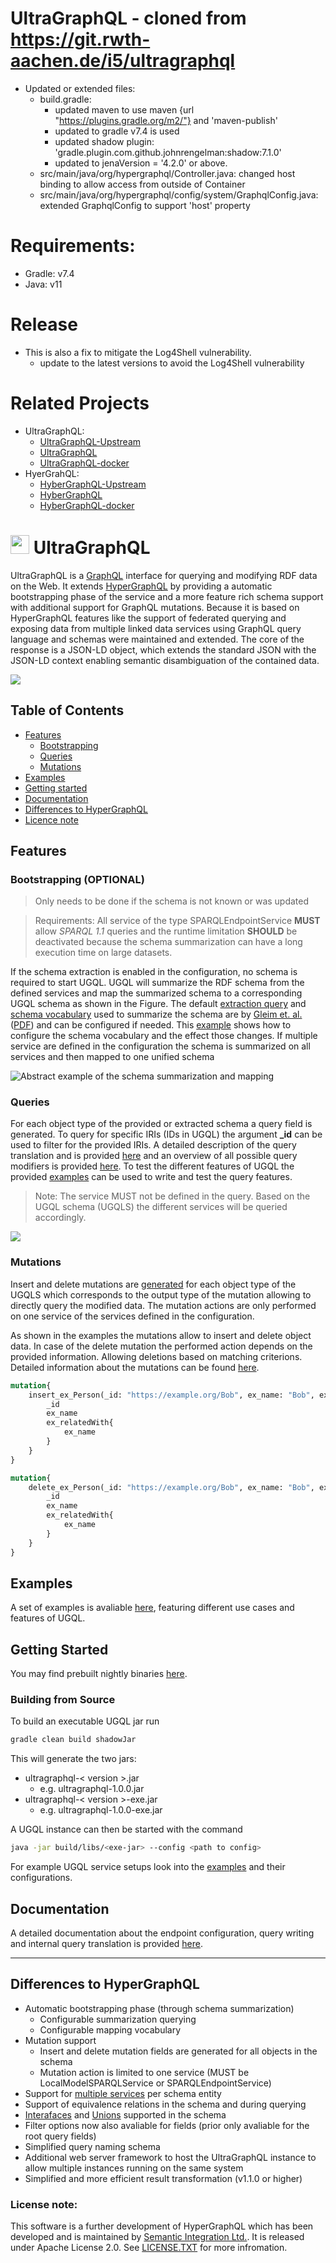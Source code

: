 # UltraGraphQL - cloned from https://git.rwth-aachen.de/i5/ultragraphql
* Updated or extended files:
  * build.gradle:
    * updated maven to use maven {url "https://plugins.gradle.org/m2/"} and 'maven-publish'
    * updated to gradle v7.4 is used
    * updated shadow plugin: 'gradle.plugin.com.github.johnrengelman:shadow:7.1.0'
    * updated to jenaVersion = '4.2.0' or above.
  * src/main/java/org/hypergraphql/Controller.java: changed host binding to allow access from outside of Container
  * src/main/java/org/hypergraphql/config/system/GraphqlConfig.java: extended GraphqlConfig to support 'host' property

# Requirements:
* Gradle: v7.4
* Java: v11

# Release
* This is also a fix to mitigate the Log4Shell vulnerability.
   * update to the latest versions to avoid the Log4Shell vulnerability

# Related Projects
* UltraGraphQL:
   * [UltraGraphQL-Upstream](https://git.rwth-aachen.de/i5/ultragraphql)
   * [UltraGraphQL](https://github.com/DrSnowbird/UltraGraphQL)
   * [UltraGraphQL-docker](https://github.com/DrSnowbird/UltraGraphQL-docker)
* HyerGrahQL:
   * [HyberGraphQL-Upstream](https://github.com/hypergraphql/hypergraphql)
   * [HyberGraphQL](https://github.com/DrSnowbird/HyperGraphQL)
   * [HyberGraphQL-docker](https://github.com/DrSnowbird/HyperGraphQL-docker)

# [<img src="./docs/figures/HyperGraphQL.png" width="30">](hypergraphql-logo.svg) UltraGraphQL
UltraGraphQL is a [GraphQL](https://graphql.org/) interface for querying and modifying RDF data on the Web.
It extends [HyperGraphQL](https://www.hypergraphql.org/) by providing a automatic bootstrapping phase of the service and a more feature rich schema support with additional support for GraphQL mutations.
Because it is based on HyperGraphQL features like the support of federated querying and exposing data from multiple linked data services using GraphQL query language and schemas were maintained and extended.
The core of the response is a JSON-LD object, which extends the standard JSON with the JSON-LD context enabling semantic disambiguation of the contained data.

![](./docs/figures/ugql_linked_data_access.png)

## Table of Contents
* [Features](#features)
   * [Bootstrapping](#bootstrapping-optional)
   * [Queries](#queries)
   * [Mutations](#mutations)
* [Examples](#examples)
* [Getting started](#getting-started)
* [Documentation](#documentation)
* [Differences to HyperGraphQL](#differences-to-hypergraphql)
* [Licence note](#license-note)

## Features

### Bootstrapping (OPTIONAL)
> Only needs to be done if the schema is not known or was updated

> Requirements: All service of the type SPARQLEndpointService **MUST** allow *SPARQL 1.1* queries and the runtime limitation **SHOULD** be deactivated because the schema summarization can have a long execution time on large datasets.

If the schema extraction is enabled in the configuration, no schema is required to start UGQL.
UGQL will summarize the RDF schema from the defined services and map the summarized schema to a corresponding UGQL schema as shown in the Figure.
The default [extraction query](./docs/schema_extraction_query.md) and [schema vocabulary](./docs/schema_mapping.md) used to summarize the schema are by [Gleim et. al.](https://jbiomedsem.biomedcentral.com/articles/10.1186/s13326-020-00223-z) ([PDF](https://jbiomedsem.biomedcentral.com/track/pdf/10.1186/s13326-020-00223-z)) and can be configured if needed.
This [example](./examples/extended_mapping/README.md) shows how to configure the schema vocabulary and the effect those changes.
If multiple service are defined in the configuration the schema is summarized on all services and then mapped to one unified schema

![Abstract example of the schema summarization and mapping](./docs/figures/bootstrapping_example.png  "Abstract overview of the bootstrapping phase")

### Queries
For each object type of the provided or extracted schema a query field is generated.
To query for specific IRIs (IDs in UGQL) the argument **_id** can be used to filter for the provided IRIs.
A detailed description of the query translation and is provided [here](./docs/translation_phase.md) and an overview of all possible query modifiers is provided [here](./docs/query_modifiers.md).
To test the different features of UGQL the provided [examples](examples/README.md) can be used to write and test the query features.

> Note: The service MUST not be defined in the query. Based on the UGQL schema (UGQLS) the different services will be queried accordingly.

[![](./docs/figures/ugql_query_schematic.png)](./docs/figures/ugql_query_schematic.svg)

### Mutations
Insert and delete mutations are [generated](./docs/translation_phase.md#mutation-translation) for each object type of the UGQLS which corresponds to the output type of the mutation allowing to directly query the modified data.
The mutation actions are only performed on one service of the services defined in the configuration.

As shown in the examples the mutations allow to insert and delete object data.
In case of the delete mutation the performed action depends on the provided information.
Allowing deletions based on matching criterions.
Detailed information about the mutations can be found [here](docs/mutations.md).

```graphql
mutation{
    insert_ex_Person(_id: "https://example.org/Bob", ex_name: "Bob", ex_age: "42", ex_relatedWith: {_id: "https://example.org/Alice"}){
        _id
        ex_name
        ex_relatedWith{
            ex_name
        }
    }
}
```
```graphql
mutation{
    delete_ex_Person(_id: "https://example.org/Bob", ex_name: "Bob", ex_age: "42", ex_relatedWith: {_id: "https://example.org/Alice"}){
        _id
        ex_name
        ex_relatedWith{
            ex_name
        }
    }
}
```
## Examples
A set of examples is avaliable [here](examples/README.md), featuring different use cases and features of UGQL.

## Getting Started
You may find prebuilt nightly binaries [here](https://git.rwth-aachen.de/i5/ultragraphql/-/jobs/artifacts/master/browse/build/libs/?job=build).

### Building from Source
To build an executable UGQL jar run
```bash
gradle clean build shadowJar
```
This will generate the two jars:
- ultragraphql-< version >.jar
  - e.g. ultragraphql-1.0.0.jar
- ultragraphql-< version >-exe.jar
  - e.g. ultragraphql-1.0.0-exe.jar

A UGQL instance can then be started with the command
```bash
java -jar build/libs/<exe-jar> --config <path to config>
```

For example UGQL service setups look into the [examples](examples/README.md) and their configurations.


## Documentation
A detailed documentation about the endpoint configuration, query writing and internal query translation is provided [here](./docs/README.md).

-----------------------------------------

## Differences to HyperGraphQL
- Automatic bootstrapping phase (through schema summarization)
  - Configurable summarization querying
  - Configurable mapping vocabulary
- Mutation support
  - Insert and delete mutation fields are generated for all objects in the schema
  - Mutation action is limited to one service (MUST be LocalModelSPARQLService or SPARQLEndpointService)
- Support for [multiple services](./docs/multiple_service_feature.md) per schema entity
- Support of equivalence relations in the schema and during querying
- [Interafaces](./docs/interface.md) and [Unions](./docs/union.md) supported in the schema
- Filter options now also avaliable for fields (prior only avaliable for the root query fields)
- Simplified query naming schema
- Additional web server framework to host the UltraGraphQL instance to allow multiple instances running on the same system
- Simplified and more efficient result transformation (v1.1.0 or higher)

### License note:
 This software is a further development of HyperGraphQL which has been developed and is maintained by [Semantic Integration Ltd.](http://semanticintegration.co.uk). It is released under Apache License 2.0. See [LICENSE.TXT](https://github.com/semantic-integration/hypergraphql/blob/master/LICENSE.TXT) for more infromation.
